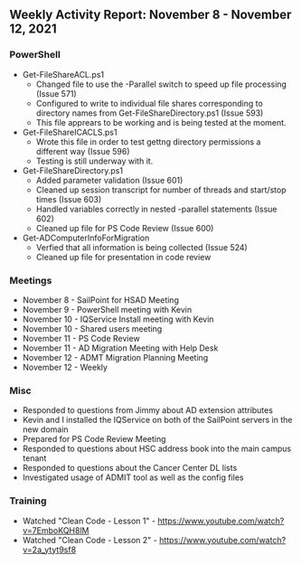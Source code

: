 ## Weekly Activity Report: November 8 - November 12, 2021

### PowerShell
* Get-FileShareACL.ps1
  * Changed file to use the -Parallel switch to speed up file processing (Issue 571)
  * Configured to write to individual file shares corresponding to directory names from Get-FileShareDirectory.ps1 (Issue 593)
  * This file apprears to be working and is being tested at the moment.
* Get-FileShareICACLS.ps1
  * Wrote this file in order to test gettng directory permissions a different way (Issue 596)
  * Testing is still underway with it.
* Get-FileShareDirectory.ps1
  * Added parameter validation (Issue 601)
  * Cleaned up session transcript for number of threads and start/stop times (Issue 603)
  * Handled variables correctly in nested -parallel statements (Issue 602)
  * Cleaned up file for PS Code Review (Issue 600)
* Get-ADComputerInfoForMigration
  * Verfied that all information is being collected (Issue 524)
  * Cleaned up file for presentation in code review

### Meetings
* November 8 - SailPoint for HSAD Meeting
* November 9 - PowerShell meeting with Kevin
* November 10 - IQService Install meeting with Kevin
* November 10 - Shared users meeting
* November 11 - PS Code Review
* November 11 - AD Migration Meeting with Help Desk
* November 12 - ADMT Migration Planning Meeting
* November 12 - Weekly 

### Misc
* Responded to questions from Jimmy about AD extension attributes
* Kevin and I installed the IQService on both of the SailPoint servers in the new domain
* Prepared for PS Code Review Meeting
* Responded to questions about HSC address book into the main campus tenant
* Responded to questions about the Cancer Center DL lists
* Investigated usage of ADMIT tool as well as the config files

### Training
* Watched "Clean Code - Lesson 1" - https://www.youtube.com/watch?v=7EmboKQH8lM
* Watched "Clean Code - Lesson 2" - https://www.youtube.com/watch?v=2a_ytyt9sf8
